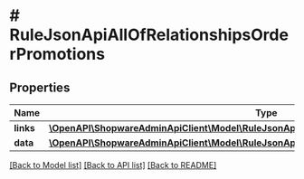 # # RuleJsonApiAllOfRelationshipsOrderPromotions

## Properties

Name | Type | Description | Notes
------------ | ------------- | ------------- | -------------
**links** | [**\OpenAPI\ShopwareAdminApiClient\Model\RuleJsonApiAllOfRelationshipsOrderPromotionsLinks**](RuleJsonApiAllOfRelationshipsOrderPromotionsLinks.md) |  | [optional]
**data** | [**\OpenAPI\ShopwareAdminApiClient\Model\RuleJsonApiAllOfRelationshipsOrderPromotionsData[]**](RuleJsonApiAllOfRelationshipsOrderPromotionsData.md) |  | [optional]

[[Back to Model list]](../../README.md#models) [[Back to API list]](../../README.md#endpoints) [[Back to README]](../../README.md)
